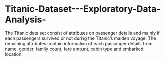 # Titanic-Dataset---Exploratory-Data-Analysis-
The Titanic data set consist of attributes on passenger details and mainly if each passengers survived or not during the Titanic’s maiden voyage. The remaining attributes contain information of each passenger details from name, gender, family count, fare amount, cabin type and embarked location.  

